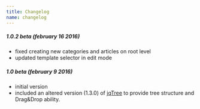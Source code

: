 ```yaml
---
title: Changelog
name: changelog
---
```


##### 1.0.2 beta (february 16 2016)

* fixed creating new categories and articles on root level
* updated template selector in edit mode

##### 1.0 beta (february 9 2016)

* initial version
* included an altered version (1.3.0) of [jqTree](http://mbraak.github.io/jqTree/) to provide tree structure and Drag&Drop ability.